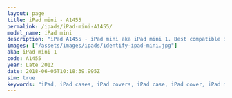 ```yaml
---
layout: page
title: iPad mini - A1455
permalink: /ipads/iPad-mini-A1455/
model_name: iPad mini
description: "iPad A1455 - iPad mini aka iPad mini 1. Best compatible iPad cases for A1455"
images: ["/assets/images/ipads/identify-ipad-mini.jpg"]
aka: iPad mini 1
code: A1455
year: Late 2012
date: 2018-06-05T10:18:39.995Z
sim: true
keywords: "iPad, iPad cases, iPad covers, iPad case, iPad cover, iPad mini, iPad mini case, A1455 case, A1455 cover, A1455, iPad mini 1"
---
```

